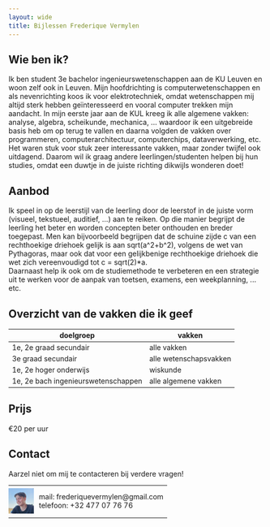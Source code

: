 ```yaml
---
layout: wide
title: Bijlessen Frederique Vermylen
---
```


## Wie ben ik?
Ik ben student 3e bachelor ingenieurswetenschappen aan de KU Leuven en woon zelf ook in Leuven. Mijn hoofdrichting is computerwetenschappen en als nevenrichting koos ik voor elektrotechniek, omdat wetenschappen mij altijd sterk hebben geïnteresseerd en vooral computer trekken mijn aandacht. In mijn eerste jaar aan de KUL kreeg ik alle algemene vakken: analyse, algebra, scheikunde, mechanica, ... waardoor ik een uitgebreide basis heb om op terug te vallen en daarna volgden de vakken over programmeren, computerarchitectuur, computerchips, dataverwerking, etc. Het waren stuk voor stuk zeer interessante vakken, maar zonder twijfel ook uitdagend. Daarom wil ik graag andere leerlingen/studenten helpen bij hun studies, omdat een duwtje in de juiste richting dikwijls wonderen doet!

## Aanbod
Ik speel in op de leerstijl van de leerling door de leerstof in de juiste vorm (visueel, tekstueel, auditief, ...) aan te reiken. Op die manier begrijpt de leerling het beter en worden concepten beter onthouden en breder toegepast. Men kan bijvoorbeeld begrijpen dat de schuine zijde c van een rechthoekige driehoek gelijk is aan sqrt(a^2+b^2), volgens de wet van Pythagoras, maar ook dat voor een gelijkbenige rechthoekige driehoek die wet zich vereenvoudigd tot c = sqrt(2)*a.  
Daarnaast help ik ook om de studiemethode te verbeteren en een strategie uit te werken voor de aanpak van toetsen, examens, een weekplanning, ... etc.

## Overzicht van de vakken die ik geef

doelgroep | vakken
--- | ---
1e, 2e graad secundair | alle vakken
3e graad secundair | alle wetenschapsvakken
1e, 2e hoger onderwijs | wiskunde
1e, 2e bach ingenieurswetenschappen | alle algemene vakken

## Prijs
€20 per uur

## Contact
Aarzel niet om mij te contacteren bij verdere vragen!
<table style="border-collapse: collapse;">
  <tr>
    <td style="width: 50px; height: 50px; padding: 0;">
      <img src="https://raw.githubusercontent.com/FrederiqueVermylen/frederiquevermylen.github.io/main/profielfoto_bijgesneden.jpg" 
           alt="profielfoto" 
           style="width: 60px; height: 60px; border: none; object-fit: contain; display: inline-block;">
    </td>
    <td style="padding-left: 10px; vertical-align: middle; border: none">
      mail: frederiquevermylen@gmail.com<br>
      telefoon: +32 477 07 76 76
    </td>
  </tr>
</table>
